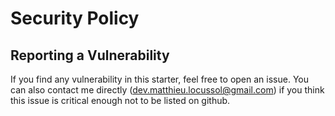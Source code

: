 # Security Policy

## Reporting a Vulnerability

If you find any vulnerability in this starter, feel free to open an issue. You can also contact me
directly (dev.matthieu.locussol@gmail.com) if you think this issue is critical enough not to be
listed on github.
